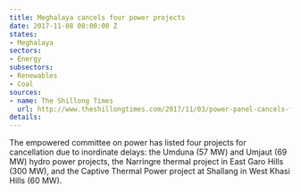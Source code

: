 ```yaml
---
title: Meghalaya cancels four power projects
date: 2017-11-08 00:00:00 Z
states:
- Meghalaya
sectors:
- Energy
subsectors:
- Renewables
- Coal
sources:
- name: The Shillong Times
  url: http://www.theshillongtimes.com/2017/11/03/power-panel-cancels-four-projects-in-state/
details: 
---
```


The empowered committee on power has listed four projects for cancellation due to inordinate delays: the Umduna (57 MW) and Umjaut (69 MW) hydro power projects, the Narringre thermal project in East Garo Hills (300 MW), and the Captive Thermal Power project at Shallang in West Khasi Hills (60 MW). 
